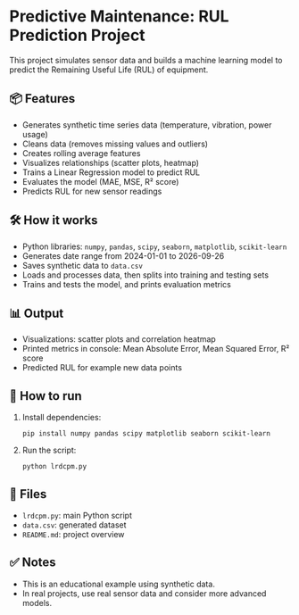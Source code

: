 


# Predictive Maintenance: RUL Prediction Project

This project simulates sensor data and builds a machine learning model to predict the Remaining Useful Life (RUL) of equipment.

## 📦 Features
- Generates synthetic time series data (temperature, vibration, power usage)
- Cleans data (removes missing values and outliers)
- Creates rolling average features
- Visualizes relationships (scatter plots, heatmap)
- Trains a Linear Regression model to predict RUL
- Evaluates the model (MAE, MSE, R² score)
- Predicts RUL for new sensor readings

## 🛠 How it works
- Python libraries: `numpy`, `pandas`, `scipy`, `seaborn`, `matplotlib`, `scikit-learn`
- Generates date range from 2024-01-01 to 2026-09-26
- Saves synthetic data to `data.csv`
- Loads and processes data, then splits into training and testing sets
- Trains and tests the model, and prints evaluation metrics

## 📊 Output
- Visualizations: scatter plots and correlation heatmap
- Printed metrics in console: Mean Absolute Error, Mean Squared Error, R² score
- Predicted RUL for example new data points

## 🚀 How to run
1. Install dependencies:
   ```
   pip install numpy pandas scipy matplotlib seaborn scikit-learn
   ```
2. Run the script:
   ```
   python lrdcpm.py
   ```

## 📁 Files
- `lrdcpm.py`: main Python script
- `data.csv`: generated dataset
- `README.md`: project overview

## ✅ Notes
- This is an educational example using synthetic data.
- In real projects, use real sensor data and consider more advanced models.